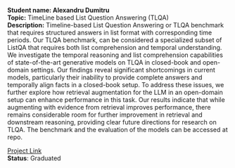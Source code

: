 **Student name: Alexandru Dumitru**<br/>
**Topic:** TimeLine based List Question Answering (TLQA)
<br/>
**Description:**  Timeline-based List Question Answering or TLQA benchmark that requires structured answers in list format with corresponding time periods. Our TLQA benchmark, can be considered a specialized subset of ListQA that requires both list comprehension and temporal understanding. We investigate the temporal reasoning and list comprehension capabilities of state-of-the-art generative models on TLQA in closed-book and open-domain settings. Our findings reveal significant shortcomings in current models, particularly their inability to provide complete answers and temporally align facts in a closed-book setup. To address these issues, we further explore how retrieval augmentation for the LLM in an open-domain setup can enhance performance in this task. Our results indicate that while augmenting with evidence from retrieval improves performance, there remains considerable room for further improvement in retrieval and downstream reasoning, providing clear future directions for research on TLQA. The benchmark and the evaluation of the models can be accessed at repo.

[Project Link](https://github.com/AlexDumitru17/TLQA) <br/>
**Status**: Graduated
